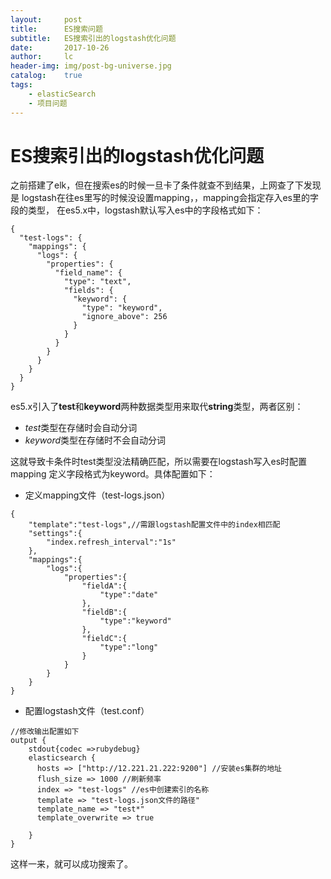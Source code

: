 ```yaml
---
layout:     post
title:      ES搜索问题
subtitle:   ES搜索引出的logstash优化问题
date:       2017-10-26
author:     lc
header-img: img/post-bg-universe.jpg
catalog:    true
tags:
    - elasticSearch
    - 项目问题
---
```


# ES搜索引出的logstash优化问题
之前搭建了elk，但在搜索es的时候一旦卡了条件就查不到结果，上网查了下发现是
logstash在往es里写的时候没设置mapping，，mapping会指定存入es里的字段的类型，
在es5.x中，logstash默认写入es中的字段格式如下：
```
{
  "test-logs": {
    "mappings": {
      "logs": {
        "properties": {
          "field_name": {
            "type": "text",
            "fields": {
              "keyword": {
                "type": "keyword",
                "ignore_above": 256
              }
            }
          }
        }
      }
    }
  }
}
```
es5.x引入了**test**和**keyword**两种数据类型用来取代**string**类型，两者区别：
- *test*类型在存储时会自动分词
- *keyword*类型在存储时不会自动分词

这就导致卡条件时test类型没法精确匹配，所以需要在logstash写入es时配置mapping
定义字段格式为keyword。具体配置如下：
- 定义mapping文件（test-logs.json）
```
{
    "template":"test-logs",//需跟logstash配置文件中的index相匹配
    "settings":{
        "index.refresh_interval":"1s"
    },
    "mappings":{
        "logs":{
            "properties":{
                "fieldA":{
                    "type":"date"
                },
                "fieldB":{
                    "type":"keyword"
                },
                "fieldC":{
                    "type":"long"
                }
            }
        }
    }
}
```
- 配置logstash文件（test.conf）
```
//修改输出配置如下
output {
    stdout{codec =>rubydebug}
    elasticsearch {
      hosts => ["http://12.221.21.222:9200"] //安装es集群的地址
      flush_size => 1000 //刷新频率
      index => "test-logs" //es中创建索引的名称
      template => "test-logs.json文件的路径"
      template_name => "test*"
      template_overwrite => true

    }
}
```

这样一来，就可以成功搜索了。
